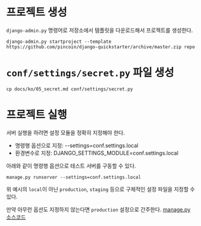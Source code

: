 # 프로젝트 생성
`django-admin.py` 명령어로 저장소에서 템플릿을 다운로드해서 프로젝트를 생성한다.

```
django-admin.py startproject --template https://github.com/pincoin/django-quickstarter/archive/master.zip repo
```

# `conf/settings/secret.py` 파일 생성

```
cp docs/ko/05_secret.md conf/settings/secret.py
```

# 프로젝트 실행
서버 실행을 하려면 설정 모듈을 정확히 지정해야 한다.

* 명령행 옵션으로 지정: --settings=conf.settings.local
* 환경변수로 지정: DJANGO_SETTINGS_MODULE=conf.settings.local

아래와 같이 명령행 옵션으로 테스트 서버를 구동할 수 있다.

```
manage.py runserver --settings=conf.settings.local
```

위 예시의 `local`이 아닌 `production`, `staging` 등으로 구체적인 설정 파일을 지정할 수 있다.

만약 아무런 옵션도 지정하지 않는다면 `production` 설정으로 간주한다. [manage.py 소스코드](manage.py#L6)